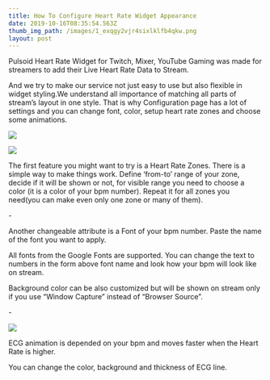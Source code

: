 ```yaml
---
title: How To Configure Heart Rate Widget Appearance
date: 2019-10-16T08:35:54.563Z
thumb_img_path: /images/1_exqgy2vjr4sixlklfb4qkw.png
layout: post
---
```

Pulsoid Heart Rate Widget for Twitch, Mixer, YouTube Gaming was made for streamers to add their Live Heart Rate Data to Stream.

And we try to make our service not just easy to use but also flexible in widget styling.We understand all importance of matching all parts of stream’s layout in one style. That is why Configuration page has a lot of settings and you can change font, color, setup heart rate zones and choose some animations.

![](/images/1_klaopjtwbwlvbkjhxq3wug.png)

![](/images/1_exqgy2vjr4sixlklfb4qkw.png)

The first feature you might want to try is a Heart Rate Zones. There is a simple way to make things work. Define ‘from-to’ range of your zone, decide if it will be shown or not, for visible range you need to choose a color (it is a color of your bpm number). Repeat it for all zones you need(you can make even only one zone or many of them).

\-

Another changeable attribute is a Font of your bpm number. Paste the name of the font you want to apply.

All fonts from the Google Fonts are supported. You can change the text to numbers in the form above font name and look how your bpm will look like on stream.

Background color can be also customized but will be shown on stream only if you use “Window Capture” instead of “Browser Source”.

\-

![](/images/1_ichnbx-mdfsi5egjjuqua.png)

ECG animation is depended on your bpm and moves faster when the Heart Rate is higher.

You can change the color, background and thickness of ECG line.

